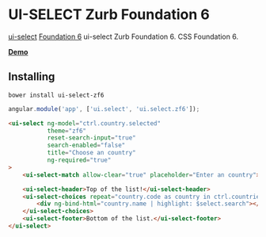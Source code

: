 UI-SELECT Zurb Foundation 6
=============================

[ui-select][] [Foundation 6][] ui-select Zurb Foundation 6. CSS Foundation 6.

**[Demo][]**


## Installing
```
bower install ui-select-zf6
```

```js
angular.module('app', ['ui.select', 'ui.select.zf6']);
```

```html
<ui-select ng-model="ctrl.country.selected"
           theme="zf6"
           reset-search-input="true"
           search-enabled="false"
           title="Choose an country"
           ng-required="true"
>
    <ui-select-match allow-clear="true" placeholder="Enter an country">{{$select.selected.name}}</ui-select-match>

    <ui-select-header>Top of the list!</ui-select-header>
    <ui-select-choices repeat="country.code as country in ctrl.countries | filter: $select.search" track by $index">
        <div ng-bind-html="country.name | highlight: $select.search"></div>
    </ui-select-choices>
    <ui-select-footer>Bottom of the list.</ui-select-footer>
</ui-select>
```

[Demo]: http://redcastor.github.io/ui-select-zf6/demo/
[Foundation 6]: https://foundation.zurb.com/sites/docs/
[ui-select]: https://getbootstrap.com/

